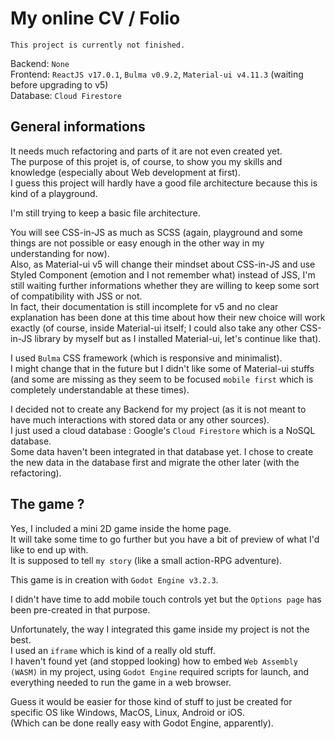 # My online CV / Folio

`This project is currently not finished.`

Backend: `None`  
Frontend: `ReactJS v17.0.1`, `Bulma v0.9.2`, `Material-ui v4.11.3` (waiting before upgrading to v5)  
Database: `Cloud Firestore`

## General informations

It needs much refactoring and parts of it are not even created yet.  
The purpose of this projet is, of course, to show you my skills and knowledge (especially about Web development at first).  
I guess this project will hardly have a good file architecture because this is kind of a playground.

I'm still trying to keep a basic file architecture.

You will see CSS-in-JS as much as SCSS (again, playground and some things are not possible or easy enough in the other way in my understanding for now).  
Also, as Material-ui v5 will change their mindset about CSS-in-JS and use Styled Component (emotion and I not remember what) instead of JSS, I'm still waiting further informations whether they are willing to keep some sort of compatibility with JSS or not.  
In fact, their documentation is still incomplete for v5 and no clear explanation has been done at this time about how their new choice will work exactly (of course, inside Material-ui itself; I could also take any other CSS-in-JS library by myself but as I installed Material-ui, let's continue like that).

I used `Bulma` CSS framework (which is responsive and minimalist).  
I might change that in the future but I didn't like some of Material-ui stuffs (and some are missing as they seem to be focused `mobile first` which is completely understandable at these times).

I decided not to create any Backend for my project (as it is not meant to have much interactions with stored data or any other sources).  
I just used a cloud database : Google's `Cloud Firestore` which is a NoSQL database.  
Some data haven't been integrated in that database yet. I chose to create the new data in the database first and migrate the other later (with the refactoring).

## The game ?

Yes, I included a mini 2D game inside the home page.  
It will take some time to go further but you have a bit of preview of what I'd like to end up with.  
It is supposed to tell `my story` (like a small action-RPG adventure).

This game is in creation with `Godot Engine v3.2.3`.

I didn't have time to add mobile touch controls yet but the `Options page` has been pre-created in that purpose.

Unfortunately, the way I integrated this game inside my project is not the best.  
I used an `iframe` which is kind of a really old stuff.  
I haven't found yet (and stopped looking) how to embed `Web Assembly (WASM)` in my project, using `Godot Engine` required scripts for launch, and everything needed to run the game in a web browser.

Guess it would be easier for those kind of stuff to just be created for specific OS like Windows, MacOS, Linux, Android or iOS.  
(Which can be done really easy with Godot Engine, apparently).